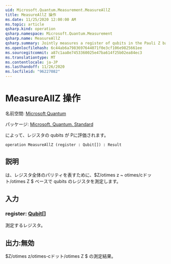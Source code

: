 ```yaml
---
uid: Microsoft.Quantum.Measurement.MeasureAllZ
title: MeasureAllZ 操作
ms.date: 11/25/2020 12:00:00 AM
ms.topic: article
qsharp.kind: operation
qsharp.namespace: Microsoft.Quantum.Measurement
qsharp.name: MeasureAllZ
qsharp.summary: Jointly measures a register of qubits in the Pauli Z basis.
ms.openlocfilehash: 6c44ab6a7983697644071f0e3cf106e9825661ee
ms.sourcegitcommit: a87c1aa8e7453360025e47ba614f25b02ea84ec3
ms.translationtype: MT
ms.contentlocale: ja-JP
ms.lasthandoff: 11/26/2020
ms.locfileid: "96227082"
---
```

# <a name="measureallz-operation"></a>MeasureAllZ 操作

名前空間: [Microsoft Quantum](xref:Microsoft.Quantum.Measurement)

パッケージ: [Microsoft. Quantum. Standard](https://nuget.org/packages/Microsoft.Quantum.Standard)


によって、レジスタの qubits が Pに評価されます。

```qsharp
operation MeasureAllZ (register : Qubit[]) : Result
```


## <a name="description"></a>説明

は、レジスタ全体のパリティを表すために、$Z/otimes z ~ otimes/cドット/otimes Z $ ベースで qubits のレジスタを測定します。

## <a name="input"></a>入力

### <a name="register--qubit"></a>register: [Qubit](xref:microsoft.quantum.lang-ref.qubit)[]

測定するレジスタ。



## <a name="output--__invalidresult__"></a>出力:__無効 <Result>__

$Z/otimes z/otimes-cドット/otimes Z $ の測定結果。